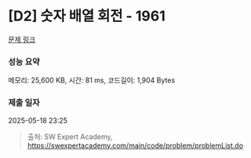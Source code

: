 # [D2] 숫자 배열 회전 - 1961 

[문제 링크](https://swexpertacademy.com/main/code/problem/problemDetail.do?contestProbId=AV5Pq-OKAVYDFAUq) 

### 성능 요약

메모리: 25,600 KB, 시간: 81 ms, 코드길이: 1,904 Bytes

### 제출 일자

2025-05-18 23:25



> 출처: SW Expert Academy, https://swexpertacademy.com/main/code/problem/problemList.do